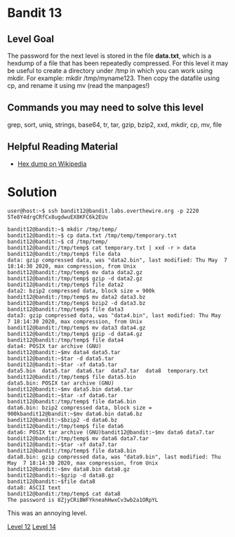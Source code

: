<html>
<h1>Bandit 13</h1>

<h2 id="level-goal">Level Goal</h2>
<p>The password for the next level is stored in the file <strong>data.txt</strong>,
which is a hexdump of a file that has been repeatedly compressed.
For this level it may be useful to create a directory under /tmp in
which you can work using mkdir. For example: mkdir /tmp/myname123.
Then copy the datafile using cp, and rename it using mv (read the
manpages!)</p>

<h2 id="commands-you-may-need-to-solve-this-level">Commands you may need to solve this level</h2>
<p>grep, sort, uniq, strings, base64, tr, tar, gzip, bzip2, xxd, mkdir,
cp, mv, file</p>

<h2 id="helpful-reading-material">Helpful Reading Material</h2>
<ul>
  <li><a href="https://en.wikipedia.org/wiki/Hex_dump">Hex dump on Wikipedia</a></li>
</ul>


<h1>Solution</h1>

```
user@host:~$ ssh bandit12@bandit.labs.overthewire.org -p 2220
5Te8Y4drgCRfCx8ugdwuEX8KFC6k2EUu

bandit12@bandit:~$ mkdir /tmp/temp/
bandit12@bandit:~$ cp data.txt /tmp/temp/temporary.txt
bandit12@bandit:~$ cd /tmp/temp/
bandit12@bandit:/tmp/temp$ cat temporary.txt | xxd -r > data
bandit12@bandit:/tmp/temp$ file data
data: gzip compressed data, was "data2.bin", last modified: Thu May  7 18:14:30 2020, max compression, from Unix
bandit12@bandit:/tmp/temp$ mv data data2.gz
bandit12@bandit:/tmp/temp$ gzip -d data2.gz
bandit12@bandit:/tmp/temp$ file data2
data2: bzip2 compressed data, block size = 900k
bandit12@bandit:/tmp/temp$ mv data2 data3.bz
bandit12@bandit:/tmp/temp$ bzip2 -d data3.bz
bandit12@bandit:/tmp/temp$ file data3
data3: gzip compressed data, was "data4.bin", last modified: Thu May  7 18:14:30 2020, max compression, from Unix
bandit12@bandit:/tmp/temp$ mv data3 data4.gz
bandit12@bandit:/tmp/temp$ gzip -d data4.gz
bandit12@bandit:/tmp/temp$ file data4
data4: POSIX tar archive (GNU)
bandit12@bandit:~$mv data4 data5.tar
bandit12@bandit:~$tar -d data5.tar
bandit12@bandit:~$tar -xf data5.tar
data5.bin  data5.tar  data6.tar  data7.tar  data8  temporary.txt
bandit12@bandit:/tmp/temp$ file data5.bin
data5.bin: POSIX tar archive (GNU)
bandit12@bandit:~$mv data5.bin data6.tar
bandit12@bandit:~$tar -xf data6.tar
bandit12@bandit:/tmp/temp$ file data6.bin
data6.bin: bzip2 compressed data, block size = 900kbandit12@bandit:~$mv data6.bin data6.bz
bandit12@bandit:~$bzip2 -d data6.bz
bandit12@bandit:/tmp/temp$ file data6
data6: POSIX tar archive (GNU)bandit12@bandit:~$mv data6 data7.tar
bandit12@bandit:/tmp/temp$ mv data6 data7.tar
bandit12@bandit:~$tar -xf data7.tar
bandit12@bandit:/tmp/temp$ file data8.bin
data8.bin: gzip compressed data, was "data9.bin", last modified: Thu May  7 18:14:30 2020, max compression, from Unix
bandit12@bandit:~$mv data8.bin data8.gz
bandit12@bandit:~$gzip -d data8.gz
bandit12@bandit:~$file data8
data8: ASCII text
bandit12@bandit:/tmp/temp$ cat data8
The password is 8ZjyCRiBWFYkneahHwxCv3wb2a1ORpYL
```

This was an annoying level.

<a href="bandit/tasks/bandit12.md">Level 12</a>
<a href="bandit/tasks/bandit14.md">Level 14</a>
</html>
